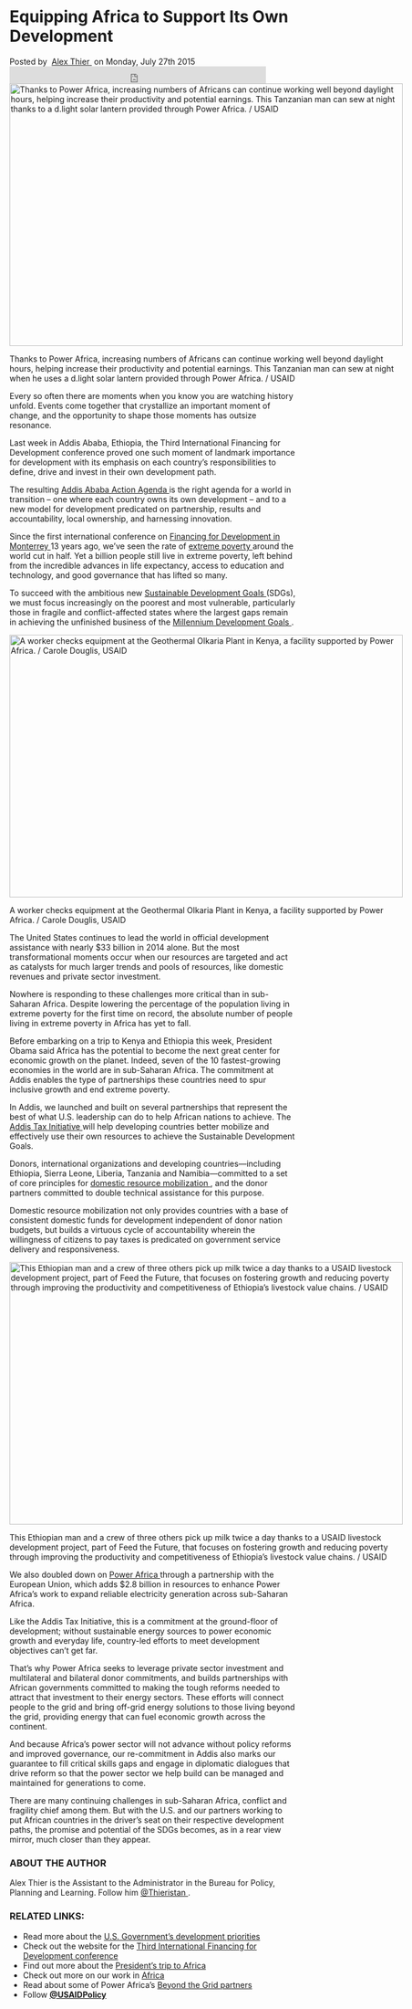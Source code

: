 <div class="post-30967 post type-post status-publish format-standard has-post-thumbnail hentry category-power-africa category-sub-saharan-africa category-usaid tag-africa tag-ethiopia tag-millenium-development-goals tag-power-africa tag-sub-saharan-africa" id="post-30967">
 <h1 class="post-title">
  Equipping Africa to Support Its Own Development
 </h1>
 <div class="post-author">
  Posted by&nbsp;
  <a href="http://blog.usaid.gov/author/jbeekman/" rel="author" title="Posts by Alex Thier">
   Alex Thier
  </a>
  &nbsp;on&nbsp;Monday, July 27th 2015&nbsp;&nbsp;&nbsp;&nbsp;&nbsp;
 </div>
 <div class="post-content">
  <iframe allowtransparency="true" frameborder="0" scrolling="no" src="http://www.facebook.com/plugins/like.php?href=http%3A%2F%2Fblog.usaid.gov%2F2015%2F07%2Fequipping-africa-to-support-its-own-development%2F&amp;layout=standard&amp;show_faces=false&amp;width=450&amp;action=like&amp;colorscheme=light" style="border:none; overflow:hidden; width:450px; height:30px">
  </iframe>
  <div class="at-above-post addthis_default_style addthis_toolbox at-wordpress-hide" data-title="Equipping Africa to Support Its Own Development" data-url="http://blog.usaid.gov/2015/07/equipping-africa-to-support-its-own-development/">
  </div>
  <div class="at-above-post-recommended addthis_default_style addthis_toolbox at-wordpress-hide">
  </div>
  <div class="wp-caption alignleft" id="attachment_30975" style="width: 700px">
   <a href="http://blog.usaid.gov/wp-content/uploads/2015/07/18771476659_540631da56_k_op.jpg">
    <img alt="Thanks to Power Africa, increasing numbers of Africans can continue working well beyond daylight hours, helping increase their productivity and potential earnings. This Tanzanian man can sew at night thanks to a d.light solar lantern provided through Power Africa. / USAID" class="size-full wp-image-30975" height="460" src="http://blog.usaid.gov/wp-content/uploads/2015/07/18771476659_540631da56_k_op.jpg" width="690"/>
   </a>
   <p class="wp-caption-text">
    Thanks to Power Africa, increasing numbers of Africans can continue working well beyond daylight hours, helping increase their productivity and potential earnings. This Tanzanian man can sew at night when he uses a d.light solar lantern provided through Power Africa. / USAID
   </p>
  </div>
  <p>
   Every so often there are moments when you know you are watching history unfold. Events come together that crystallize an important moment of change, and the opportunity to shape those moments has outsize resonance.
  </p>
  <p>
   Last week in Addis Ababa, Ethiopia, the Third International Financing for Development conference proved one such moment of landmark importance for development with its emphasis on each country&rsquo;s responsibilities to define, drive and invest in their own development path.
  </p>
  <p>
   The resulting
   <a href="http://www.un.org/ga/search/view_doc.asp?symbol=A/CONF.227/L.1" onclick="__gaTracker('send', 'event', 'outbound-article', 'http://www.un.org/ga/search/view_doc.asp?symbol=A/CONF.227/L.1', ' Addis Ababa Action Agenda');">
    Addis Ababa Action Agenda
   </a>
   is the right agenda for a world in transition &ndash; one where each country owns its own development &ndash; and to a new model for development predicated on partnership, results and accountability, local ownership, and harnessing innovation.
  </p>
  <p>
   Since the first international conference on
   <a href="http://www.un.org/esa/ffd/monterrey/" onclick="__gaTracker('send', 'event', 'outbound-article', 'http://www.un.org/esa/ffd/monterrey/', ' Financing for Development in Monterrey');">
    Financing for Development in Monterrey
   </a>
   13 years ago, we&rsquo;ve seen the rate of
   <a href="http://www.usaid.gov/ending-extreme-poverty">
    extreme poverty
   </a>
   around the world cut in half. Yet a billion people still live in extreme poverty, left behind from the incredible advances in life expectancy, access to education and technology, and good governance that has lifted so many.
  </p>
  <p>
   To succeed with the ambitious new
   <a href="https://sustainabledevelopment.un.org/topics/sustainabledevelopmentgoals" onclick="__gaTracker('send', 'event', 'outbound-article', 'https://sustainabledevelopment.un.org/topics/sustainabledevelopmentgoals', ' Sustainable Development Goals');">
    Sustainable Development Goals
   </a>
   (SDGs), we must focus increasingly on the poorest and most vulnerable, particularly those in fragile and conflict-affected states where the largest gaps remain in achieving the unfinished business of the
   <a href="http://www.un.org/millenniumgoals/" onclick="__gaTracker('send', 'event', 'outbound-article', 'http://www.un.org/millenniumgoals/', ' Millennium Development Goals');">
    Millennium Development Goals
   </a>
   .
  </p>
  <div class="wp-caption alignleft" id="attachment_30976" style="width: 700px">
   <a href="http://blog.usaid.gov/wp-content/uploads/2015/07/16921940546_0bbe6c9afb_b_op.jpg">
    <img alt="A worker checks equipment at the Geothermal Olkaria Plant in Kenya, a facility supported by Power Africa. / Carole Douglis, USAID " class="size-full wp-image-30976" height="460" src="http://blog.usaid.gov/wp-content/uploads/2015/07/16921940546_0bbe6c9afb_b_op.jpg" width="690"/>
   </a>
   <p class="wp-caption-text">
    A worker checks equipment at the Geothermal Olkaria Plant in Kenya, a facility supported by Power Africa. / Carole Douglis, USAID
   </p>
  </div>
  <p>
   The United States continues to lead the world in official development assistance with nearly $33 billion in 2014 alone. But the most transformational moments occur when our resources are targeted and act as catalysts for much larger trends and pools of resources, like domestic revenues and private sector investment.
  </p>
  <p>
   Nowhere is responding to these challenges more critical than in sub-Saharan Africa. Despite lowering the percentage of the population living in extreme poverty for the first time on record, the absolute number of people living in extreme poverty in Africa has yet to fall.
  </p>
  <p>
   Before embarking on a trip to Kenya and Ethiopia this week, President Obama said Africa has the potential to become the next great center for economic growth on the planet. Indeed, seven of the 10 fastest-growing economies in the world are in sub-Saharan Africa. The commitment at Addis enables the type of partnerships these countries need to spur inclusive growth and end extreme poverty.
  </p>
  <p>
   In Addis, we launched and built on several partnerships that represent the best of what U.S. leadership can do to help African nations to achieve. The
   <a href="http://www.taxcompact.net/activities-events/addis-tax-initiative.html" onclick="__gaTracker('send', 'event', 'outbound-article', 'http://www.taxcompact.net/activities-events/addis-tax-initiative.html', ' Addis Tax Initiative');">
    Addis Tax Initiative
   </a>
   will help developing countries better mobilize and effectively use their own resources to achieve the Sustainable Development Goals.
  </p>
  <p>
   Donors, international organizations and developing countries&mdash;including Ethiopia, Sierra Leone, Liberia, Tanzania and Namibia&mdash;committed to a set of core principles for
   <a href="https://www.youtube.com/watch?v=KnhmlXPyH_k&amp;feature=youtu.be" onclick="__gaTracker('send', 'event', 'outbound-article', 'https://www.youtube.com/watch?v=KnhmlXPyH_k&amp;feature=youtu.be', ' domestic resource mobilization');">
    domestic resource mobilization
   </a>
   , and the donor partners committed to double technical assistance for this purpose.
  </p>
  <p>
   Domestic resource mobilization not only provides countries with a base of consistent domestic funds for development independent of donor nation budgets, but builds a virtuous cycle of accountability wherein the willingness of citizens to pay taxes is predicated on government service delivery and responsiveness.
  </p>
  <div class="wp-caption alignleft" id="attachment_30977" style="width: 700px">
   <a href="http://blog.usaid.gov/wp-content/uploads/2015/07/8722098907_9e25d47fa4_b_opt.jpg">
    <img alt="This Ethiopian man and a crew of three others pick up milk twice a day thanks to a USAID livestock development project, part of Feed the Future, that focuses on fostering growth and reducing poverty through improving the productivity and competitiveness of Ethiopia&rsquo;s livestock value chains. / USAID" class="size-full wp-image-30977" height="460" src="http://blog.usaid.gov/wp-content/uploads/2015/07/8722098907_9e25d47fa4_b_opt.jpg" width="690"/>
   </a>
   <p class="wp-caption-text">
    This Ethiopian man and a crew of three others pick up milk twice a day thanks to a USAID livestock development project, part of Feed the Future, that focuses on fostering growth and reducing poverty through improving the productivity and competitiveness of Ethiopia&rsquo;s livestock value chains. / USAID
   </p>
  </div>
  <p>
   We also doubled down on
   <a href="http://www.usaid.gov/powerafrica">
    Power Africa
   </a>
   through a partnership with the European Union, which adds $2.8 billion in resources to enhance Power Africa&rsquo;s work to expand reliable electricity generation across sub-Saharan Africa.
  </p>
  <p>
   Like the Addis Tax Initiative, this is a commitment at the ground-floor of development; without sustainable energy sources to power economic growth and everyday life, country-led efforts to meet development objectives can&rsquo;t get far.
  </p>
  <p>
   That&rsquo;s why Power Africa seeks to leverage private sector investment and multilateral and bilateral donor commitments, and builds partnerships with African governments committed to making the tough reforms needed to attract that investment to their energy sectors. These efforts will connect people to the grid and bring off-grid energy solutions to those living beyond the grid, providing energy that can fuel economic growth across the continent.
  </p>
  <p>
   And because Africa&rsquo;s power sector will not advance without policy reforms and improved governance, our re-commitment in Addis also marks our guarantee to fill critical skills gaps and engage in diplomatic dialogues that drive reform so that the power sector we help build can be managed and maintained for generations to come.
  </p>
  <p>
   There are many continuing challenges in sub-Saharan Africa, conflict and fragility chief among them. But with the U.S. and our partners working to put African countries in the driver&rsquo;s seat on their respective development paths, the promise and potential of the SDGs becomes, as in a rear view mirror, much closer than they appear.
  </p>
  <h3 class="author">
   ABOUT THE AUTHOR
  </h3>
  <div dir="ltr" style="color: #222222;">
   Alex Thier is the Assistant to the Administrator in the Bureau for Policy, Planning and Learning. Follow him
   <a href="https://twitter.com/thieristan" onclick="__gaTracker('send', 'event', 'outbound-article', 'https://twitter.com/thieristan', '@Thieristan');">
    @Thieristan
   </a>
   .
  </div>
  <div class="rellinks">
   <h3 class="rellinks">
    RELATED LINKS:
   </h3>
   <ul class="rellinks">
    <li>
     Read more about the
     <a href="https://www.whitehouse.gov/the-press-office/2015/07/15/fact-sheet-financing-development-us-government-development-priorities" onclick="__gaTracker('send', 'event', 'outbound-article', 'https://www.whitehouse.gov/the-press-office/2015/07/15/fact-sheet-financing-development-us-government-development-priorities', 'U.S. Government&rsquo;s development priorities');">
      U.S. Government&rsquo;s development priorities
     </a>
    </li>
    <li>
     Check out the website for the
     <a href="http://www.un.org/esa/ffd/ffd3/" onclick="__gaTracker('send', 'event', 'outbound-article', 'http://www.un.org/esa/ffd/ffd3/', 'Third International Financing for Development conference');">
      Third International Financing for Development conference
     </a>
    </li>
    <li>
     Find out more about the
     <a href="http://www.usaid.gov/president-africa-trip">
      President&rsquo;s trip to Africa
     </a>
    </li>
    <li>
     Check out more on our work in
     <a href="http://www.usaid.gov/where-we-work/africa">
      Africa
     </a>
    </li>
    <li>
     Read about some of Power Africa&rsquo;s
     <a href="http://blog.usaid.gov/2015/07/solar-lamps-shed-light-in-rural-communities/">
      Beyond the Grid partners
     </a>
    </li>
    <li>
     Follow
     <a href="https://twitter.com/usaidpolicy" onclick="__gaTracker('send', 'event', 'outbound-article', 'https://twitter.com/usaidpolicy', '@USAIDPolicy');">
      <b>
       @USAIDPolicy
      </b>
     </a>
    </li>
   </ul>
  </div>
  <div class="at-below-post addthis_default_style addthis_toolbox at-wordpress-hide" data-title="Equipping Africa to Support Its Own Development" data-url="http://blog.usaid.gov/2015/07/equipping-africa-to-support-its-own-development/">
  </div>
  <div class="at-below-post-recommended addthis_default_style addthis_toolbox at-wordpress-hide">
  </div>
 </div>
</div>
